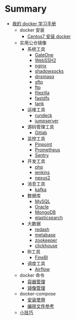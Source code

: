 # Summary

* [我的 docker 学习手册](README.md)
    * docker 安装
        * [Centos7 安装 docker](install/Centos7.md)
    * 实用公仓镜像
        * 系统工具
            * [GateOne](hub_docker/system_tools/GateOne.md)
            * [WebSSH2](hub_docker/system_tools/WebSSH2.md)
            * [nginx](hub_docker/system_tools/WebSSH2.md)
            * [shadowsocks](hub_docker/system_tools/shadowsocks.md)
            * [dnsmasq](hub_docker/system_tools/dnsmasq.md)
            * [sftp](hub_docker/system_tools/sftp.md)
            * [ftp](hub_docker/system_tools/ftp.md)
            * [filezilla](hub_docker/system_tools/filezilla.md)
            * [fastdfs](hub_docker/system_tools/fastdfs.md)
            * [tank](hub_docker/system_tools/tank.md)
        * 运维工具
            * [rundeck](hub_docker/ops_tools/rundeck.md)
            * [jumpserver](hub_docker/ops_tools/jumpserver.md)
        * 源码管理工具
            * [Gitlab](hub_docker/source_code_tools/Gitlab.md)
        * 监控工具
            * [Pinpoint](hub_docker/monitor_tools/Pinpoint.md)
            * [Prometheus](hub_docker/monitor_tools/prometheus.md)
            * [Sentry](hub_docker/monitor_tools/Sentry.md)
        * 开发工具
            * [php](hub_docker/developer_tools/php.md)
            * [jenkins](hub_docker/developer_tools/jenkins.md)
            * [nexus2](hub_docker/developer_tools/nexus2.md)
        * 消息工具
            * [kafka](hub_docker/message_tools/kafka.md)
        * 数据库
            * [MySQL](hub_docker/database/mysql.md)
            * [Oracle](hub_docker/database/Oracle.md)
            * [MongoDB](hub_docker/database/MongoDB.md)
            * [elasticsearch](hub_docker/database/elasticsearch.md)
        * 大数据
            * [redash](hub_docker/big_data/redash.md)
            * [metabase](hub_docker/big_data/metabase.md)
            * [zookeeper](hub_docker/big_data/zookeeper.md)
            * [clickhouse](hub_docker/big_data/clickhouse.md)
        * BI工具
            * [FineBI](hub_docker/bi_tools/FineBI.md)
        * 调度工具
            * [Airflow](hub_docker/schedule_tools/airflow.md)
    * docker 命令
        * [容器管理](command/container.md)
        * [镜像管理](command/image.md)
    * docker-compose
        * [安装使用](compose/install.md)
        * [编排文件参考](compose/file_reference.md)
    * [小技巧](tip.md)

